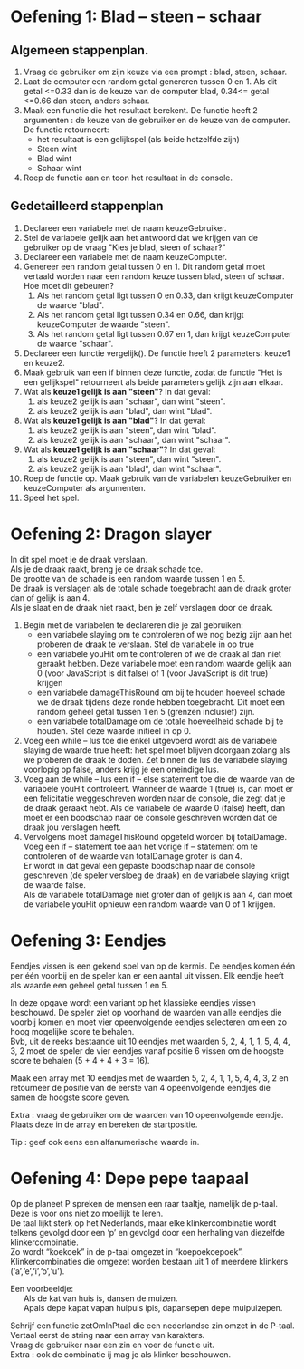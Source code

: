 # Oefening 1: Blad – steen – schaar
## Algemeen stappenplan. 
1. Vraag de gebruiker om zijn keuze via een prompt : blad, steen, schaar. 
2. Laat de computer een random getal genereren tussen 0 en 1. Als dit getal <=0.33  dan is de keuze van de computer blad, 0.34<= getal <=0.66 dan steen, anders schaar.
3. Maak een functie die het resultaat berekent. De functie heeft 2 argumenten : de keuze van de gebruiker en de keuze van de computer. De functie retourneert:
    - het resultaat is een gelijkspel (als beide hetzelfde zijn)
    - Steen wint
    - Blad wint
    - Schaar wint
4. Roep de functie aan en toon het resultaat in de console.

## Gedetailleerd stappenplan
1. Declareer een variabele met de naam keuzeGebruiker.
2. Stel de variabele gelijk aan het antwoord dat we krijgen van de gebruiker op de vraag "Kies je blad, steen of schaar?"
3. Declareer een variabele met de naam keuzeComputer.
4. Genereer een random getal tussen 0 en 1. Dit random getal moet vertaald worden naar een random keuze tussen blad, steen of schaar. Hoe moet dit gebeuren? 
    1. Als het random getal ligt tussen 0 en 0.33, dan krijgt keuzeComputer de waarde "blad".
    2. Als het random getal ligt tussen 0.34 en 0.66, dan krijgt keuzeComputer de waarde "steen".
    3. Als het random getal ligt tussen 0.67 en 1, dan krijgt keuzeComputer de waarde "schaar".
5. Declareer een functie vergelijk(). De functie heeft 2 parameters: keuze1 en keuze2. 
6. Maak gebruik van een if binnen deze functie, zodat de functie "Het is een gelijkspel" retourneert als beide parameters gelijk zijn aan elkaar.
7. Wat als **keuze1 gelijk is aan "steen"**? In dat geval: 
    1. als keuze2 gelijk is aan "schaar", dan wint "steen".
    2. als keuze2 gelijk is aan "blad", dan wint "blad".
8. Wat als **keuze1 gelijk is aan "blad"**? In dat geval:
    1. als keuze2 gelijk is aan "steen", dan wint "blad".
    2. als keuze2 gelijk is aan "schaar", dan wint "schaar".
9. Wat als **keuze1 gelijk is aan "schaar"**? In dat geval:
    1. als keuze2 gelijk is aan "steen", dan wint "steen".
    2. als keuze2 gelijk is aan "blad", dan wint "schaar".
10. Roep de functie op. Maak gebruik van de variabelen keuzeGebruiker en keuzeComputer als argumenten.
11. Speel het spel.

# Oefening 2: Dragon slayer
In dit spel moet je de draak verslaan.   
Als je de draak raakt, breng je de draak schade toe.   
De grootte van de schade is een random waarde tussen 1 en 5.   
De draak is verslagen als de totale schade toegebracht aan de draak groter dan of gelijk is aan 4.   
Als je slaat en de draak niet raakt, ben je zelf verslagen door de draak.
1.	Begin met de variabelen te declareren die je zal gebruiken:
    - een variabele slaying  om te controleren of we nog bezig zijn aan het proberen de draak te verslaan. Stel de variabele in op true
    - een variabele youHit  om te controleren of we de draak al dan niet geraakt hebben. Deze variabele moet een random waarde gelijk aan 0 (voor JavaScript is dit false) of 1 (voor JavaScript is dit true) krijgen
    - een variabele damageThisRound  om bij te houden hoeveel schade we de draak tijdens deze ronde hebben toegebracht. Dit moet een random geheel getal tussen 1 en 5 (grenzen inclusief) zijn.
    - een variabele totalDamage  om de totale hoeveelheid schade bij te houden. Stel deze waarde initieel in op 0.
2.	Voeg een while – lus toe die enkel uitgevoerd wordt als de variabele slaying de waarde true heeft: het spel moet blijven doorgaan zolang als we proberen de draak te doden. Zet binnen de lus de variabele slaying voorlopig op false, anders krijg je een oneindige lus.
3.	Voeg aan de while – lus een if – else statement toe die de waarde van de variabele youHit controleert. Wanneer de waarde 1 (true) is, dan moet er een felicitatie weggeschreven worden naar de console, die zegt dat je de draak geraakt hebt. Als de variabele de waarde 0 (false) heeft, dan moet er een boodschap naar de console geschreven worden dat de draak jou verslagen heeft. 
4.	Vervolgens moet damageThisRound opgeteld worden bij totalDamage.    
    Voeg een if – statement toe aan het vorige if – statement om te controleren of de waarde van totalDamage groter is dan 4.    
    Er wordt in dat geval een gepaste boodschap naar de console geschreven (de speler versloeg de draak) en de variabele slaying krijgt de waarde false.   
    Als de variabele totalDamage niet groter dan of gelijk is aan 4, dan moet de variabele youHit opnieuw een random waarde van 0 of 1 krijgen.

# Oefening 3: Eendjes
Eendjes vissen is een gekend spel van op de kermis. De eendjes komen één per één voorbij en de speler kan er een aantal uit vissen. Elk eendje heeft als waarde een geheel getal tussen 1 en 5.  

In deze opgave wordt een variant op het klassieke eendjes vissen beschouwd. De speler ziet op voorhand de waarden van alle eendjes die voorbij komen en moet vier opeenvolgende eendjes selecteren om een zo hoog mogelijke score te behalen.   
Bvb, uit de reeks bestaande uit 10 eendjes met waarden 5, 2, 4, 1, 1, 5, 4, 4, 3, 2 moet de speler de vier eendjes vanaf positie 6 vissen om de hoogste score te behalen (5 + 4 + 4 + 3 = 16).

Maak een array met 10 eendjes met de waarden 5, 2, 4, 1, 1, 5, 4, 4, 3, 2 en retourneer de positie van de eerste van 4 opeenvolgende eendjes die samen de hoogste score geven.

Extra : vraag de gebruiker om  de waarden van 10 opeenvolgende eendje. Plaats deze in de array en bereken de startpositie.

Tip : geef ook eens een alfanumerische waarde in.

# Oefening 4: Depe pepe taapaal
Op de planeet P spreken de mensen een raar taaltje, namelijk de p-taal.    
Deze is voor ons niet zo moeilijk te leren.     
De taal lijkt sterk op het Nederlands, maar elke klinkercombinatie wordt telkens gevolgd door een ‘p’ en gevolgd door een herhaling van diezelfde klinkercombinatie.    
Zo wordt “koekoek” in de p-taal omgezet in “koepoekoepoek”.     
Klinkercombinaties die omgezet worden bestaan uit 1 of meerdere klinkers (‘a’,‘e’,‘i’,‘o’,‘u’).

Een voorbeeldje:     
&nbsp;&nbsp;&nbsp;&nbsp;&nbsp;&nbsp;Als de kat van huis is, dansen de muizen.     
&nbsp;&nbsp;&nbsp;&nbsp;&nbsp;&nbsp;Apals depe kapat vapan huipuis ipis, dapansepen depe muipuizepen.      

Schrijf een functie zetOmInPtaal die een nederlandse zin omzet in de P-taal.    
Vertaal eerst de string naar een array van karakters.    
Vraag de gebruiker naar een zin en voer de functie uit.   
Extra : ook de combinatie ij mag je als klinker beschouwen.

